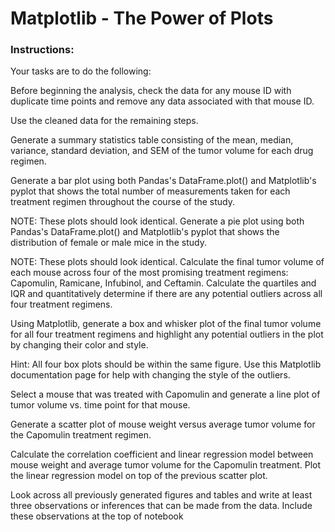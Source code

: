 
# Matplotlib - The Power of Plots

### Instructions:

Your tasks are to do the following:

Before beginning the analysis, check the data for any mouse ID with duplicate time points and remove any data associated with that mouse ID.

Use the cleaned data for the remaining steps.

Generate a summary statistics table consisting of the mean, median, variance, standard deviation, and SEM of the tumor volume for each drug regimen.

Generate a bar plot using both Pandas's DataFrame.plot() and Matplotlib's pyplot that shows the total number of measurements taken for each treatment regimen throughout the course of the study.

NOTE: These plots should look identical.
Generate a pie plot using both Pandas's DataFrame.plot() and Matplotlib's pyplot that shows the distribution of female or male mice in the study.

NOTE: These plots should look identical.
Calculate the final tumor volume of each mouse across four of the most promising treatment regimens: Capomulin, Ramicane, Infubinol, and Ceftamin. Calculate the quartiles and IQR and quantitatively determine if there are any potential outliers across all four treatment regimens.

Using Matplotlib, generate a box and whisker plot of the final tumor volume for all four treatment regimens and highlight any potential outliers in the plot by changing their color and style.

Hint: All four box plots should be within the same figure. Use this Matplotlib documentation page for help with changing the style of the outliers.

Select a mouse that was treated with Capomulin and generate a line plot of tumor volume vs. time point for that mouse.

Generate a scatter plot of mouse weight versus average tumor volume for the Capomulin treatment regimen.

Calculate the correlation coefficient and linear regression model between mouse weight and average tumor volume for the Capomulin treatment. Plot the linear regression model on top of the previous scatter plot.

Look across all previously generated figures and tables and write at least three observations or inferences that can be made from the data. Include these observations at the top of notebook
